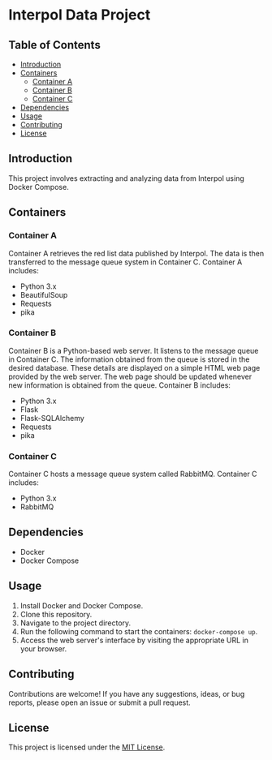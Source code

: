 # Interpol Data Project

## Table of Contents
- [Introduction](#introduction)
- [Containers](#containers)
  - [Container A](#container-a)
  - [Container B](#container-b)
  - [Container C](#container-c)
- [Dependencies](#dependencies)
- [Usage](#usage)
- [Contributing](#contributing)
- [License](#license)

## Introduction<a name="introduction"></a>
This project involves extracting and analyzing data from Interpol using Docker Compose.

## Containers<a name="containers"></a>

### Container A<a name="container-a"></a>
Container A retrieves the red list data published by Interpol. The data is then transferred to the message queue system in Container C.
Container A includes:
- Python 3.x
- BeautifulSoup
- Requests
- pika

### Container B<a name="container-b"></a>
Container B is a Python-based web server. It listens to the message queue in Container C. The information obtained from the queue is stored in the desired database. These details are displayed on a simple HTML web page provided by the web server. The web page should be updated whenever new information is obtained from the queue. 
Container B includes:
- Python 3.x
- Flask
- Flask-SQLAlchemy
- Requests
- pika

### Container C<a name="container-c"></a>
Container C hosts a message queue system called RabbitMQ.
Container C includes:
- Python 3.x
- RabbitMQ

## Dependencies<a name="dependencies"></a>
- Docker
- Docker Compose

## Usage<a name="usage"></a>
1. Install Docker and Docker Compose.
2. Clone this repository.
3. Navigate to the project directory.
4. Run the following command to start the containers: `docker-compose up`.
5. Access the web server's interface by visiting the appropriate URL in your browser.

## Contributing<a name="contributing"></a>
Contributions are welcome! If you have any suggestions, ideas, or bug reports, please open an issue or submit a pull request.

## License<a name="license"></a>
This project is licensed under the [MIT License](LICENSE).
